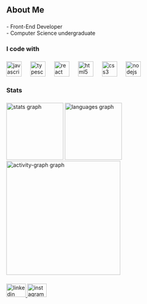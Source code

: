 <h2 align="left">About Me</h2>

###

<p align="left">- Front-End Developer <br>- Computer Science undergraduate</p>

###

<h3 align="left">I code with</h3>

###

<div align="left">
  <img src="https://cdn.jsdelivr.net/gh/devicons/devicon/icons/javascript/javascript-original.svg" height="40" alt="javascript logo"  />
  <img width="15" />
  <img src="https://cdn.jsdelivr.net/gh/devicons/devicon/icons/typescript/typescript-original.svg" height="40" alt="typescript logo"  />
  <img width="15" />
  <img src="https://cdn.jsdelivr.net/gh/devicons/devicon/icons/react/react-original.svg" height="40" alt="react logo"  />
  <img width="15" />
  <img src="https://cdn.jsdelivr.net/gh/devicons/devicon/icons/html5/html5-original.svg" height="40" alt="html5 logo"  />
  <img width="15" />
  <img src="https://cdn.jsdelivr.net/gh/devicons/devicon/icons/css3/css3-original.svg" height="40" alt="css3 logo"  />
  <img width="15" />
  <img src="https://cdn.jsdelivr.net/gh/devicons/devicon/icons/nodejs/nodejs-original.svg" height="40" alt="nodejs logo"  />
</div>

###

<h3 align="left">Stats</h3>

###

<div align="left">
  <img src="https://github-readme-stats.vercel.app/api?username=edtuors&hide_title=false&hide_rank=false&show_icons=true&include_all_commits=true&count_private=true&disable_animations=false&theme=codeSTACKr&locale=en&hide_border=false&order=1" height="150" alt="stats graph"  />
  <img src="https://github-readme-stats.vercel.app/api/top-langs?username=edtuors&locale=en&hide_title=false&layout=compact&card_width=320&langs_count=5&theme=codeSTACKr&hide_border=false&order=2" height="150" alt="languages graph"  />
  <img src="https://github-readme-activity-graph.vercel.app/graph?username=edtuors&radius=16&theme=github-dark&area=true&order=5&hide_border=false&hide_title=false" height="300" alt="activity-graph graph"  />
</div>

###

<div align="left">
  <a href="www.linkedin.com/in/ed-carlos" target="_blank">
    <img src="https://raw.githubusercontent.com/maurodesouza/profile-readme-generator/master/src/assets/icons/social/linkedin/default.svg" width="51" height="35" alt="linkedin logo"  />
  </a>
  <a href="https://www.instagram.com/edtuor/" target="_blank">
    <img src="https://raw.githubusercontent.com/maurodesouza/profile-readme-generator/master/src/assets/icons/social/instagram/default.svg" width="51" height="35" alt="instagram logo"  />
  </a>
</div>

###
